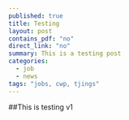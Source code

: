```yaml
---
published: true
title: Testing
layout: post
contains_pdf: "no"
direct_link: "no"
summary: This is a testing post
categories: 
  - job
  - news
tags: "jobs, cwp, tjings"
---
```


##This is testing v1